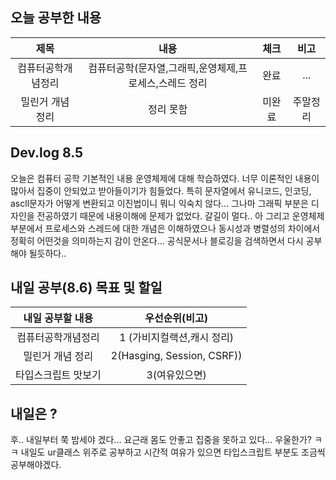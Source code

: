 ## 오늘 공부한 내용

  |제목|내용|체크|비고|
|:------:|:------:|:------:|:------:|
|컴퓨터공학개념정리|컴퓨터공학(문자열,그래픽,운영체제,프로세스,스레드 정리|완료|...|
|밀린거 개념 정리|정리 못함|미완료|주말정리|

## Dev.log 8.5

오늘은 컴퓨터 공학 기본적인 내용 운영체제에 대해 학습하였다. 너무 이론적인 내용이 많아서 집중이 안되었고 받아들이기가 힘들었다. 특히 문자열에서 유니코드, 인코딩, ascll문자가 어떻게 변환되고 이진법이니 뭐니 익숙치 않다... 그나마 그래픽 부분은 디자인을 전공하였기 때문에 내용이해에 문제가 없었다. 갈길이 멀다.. 아 그리고 운영체제 부분에서 프로세스와 스레드에 대한 개념은 이해하였으나 동시성과 병렬성의 차이에서 정확히 어떤것을 의미하는지 감이 안온다... 공식문서나 블로깅을 검색하면서 다시 공부해야 될듯하다..


## 내일 공부(8.6) 목표 및 할일

내일 공부할 내용        |  우선순위(비고)
:------------------:|:------------------:
컴퓨터공학개념정리|1 (가비지컬랙션,캐시 정리)
밀린거 개념 정리 | 2(Hasging, Session, CSRF))
타입스크립트 맛보기 | 3(여유있으면)


## 내일은 ?

후.. 내일부터 쭉 밤세야 겠다... 요근래 몸도 안좋고 집중을 못하고 있다... 우울한가? ㅋㅋ 내일도 ur클래스 위주로 공부하고 시간적 여유가 있으면 타입스크립트 부분도 조금씩 공부해야겠다. 
